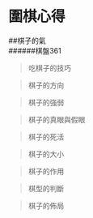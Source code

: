 # 圍棋心得


##棋子的氣  
######棋盤361

>吃棋子的技巧

>棋子的方向

>棋子的強弱

>棋子的真眼與假眼

>棋子的死活

>棋子的大小

>棋子的作用

>棋型的判斷

>棋子的佈局



>
